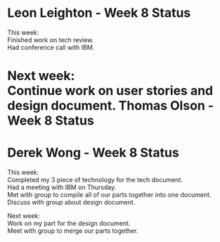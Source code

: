 Leon Leighton - Week 8 Status
=============================

This week:  
Finished work on tech review.  
Had conference call with IBM.   

Next week:  
Continue work on user stories and design document.
Thomas Olson - Week 8 Status
============================
Derek Wong - Week 8 Status
==========================
This week:                      
Completed my 3 piece of technology for the tech document.                     
Had a meeting with IBM on Thursday.               
Met with group to compile all of our parts together into one document.                
Discuss with group about design document.                

Next week:       
Work on my part for the design document.                       
Meet with group to merge our parts together.       